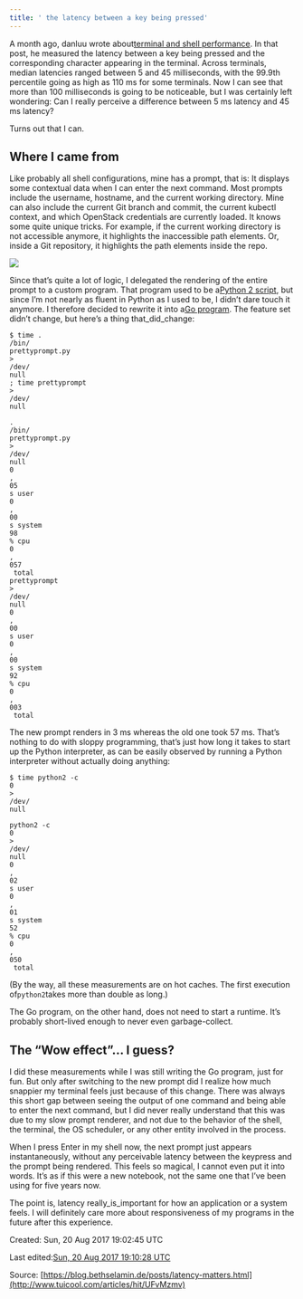 ```yaml
---
title: ' the latency between a key being pressed'
---
```


A month ago, danluu wrote about[terminal and shell performance](https://danluu.com/term-latency/). In that post, he measured the latency between a key being pressed and the corresponding character appearing in the terminal. Across terminals, median latencies ranged between 5 and 45 milliseconds, with the 99.9th percentile going as high as 110 ms for some terminals. Now I can see that more than 100 milliseconds is going to be noticeable, but I was certainly left wondering: Can I really perceive a difference between 5 ms latency and 45 ms latency?

Turns out that I can.

## Where I came from

Like probably all shell configurations, mine has a prompt, that is: It displays some contextual data when I can enter the next command. Most prompts include the username, hostname, and the current working directory. Mine can also include the current Git branch and commit, the current kubectl context, and which OpenStack credentials are currently loaded. It knows some quite unique tricks. For example, if the current working directory is not accessible anymore, it highlights the inaccessible path elements. Or, inside a Git repository, it highlights the path elements inside the repo.

![](http://img0.tuicool.com/YbaEzan.png!web)

Since that’s quite a lot of logic, I delegated the rendering of the entire prompt to a custom program. That program used to be a[Python 2 script](https://github.com/majewsky/devenv/blob/643a55f49b13401e6333fbb3a1413cd7dc59907f/bin/prettyprompt.py), but since I’m not nearly as fluent in Python as I used to be, I didn’t dare touch it anymore. I therefore decided to rewrite it into a[Go program](https://github.com/majewsky/gofu). The feature set didn’t change, but here’s a thing that_did_change:

```
$ time .
/bin/
prettyprompt.py 
>
/dev/
null
; time prettyprompt 
>
/dev/
null

.
/bin/
prettyprompt.py 
>
/dev/
null
0
,
05
s user 
0
,
00
s system 
98
% cpu 
0
,
057
 total
prettyprompt 
>
/dev/
null
0
,
00
s user 
0
,
00
s system 
92
% cpu 
0
,
003
 total
```

The new prompt renders in 3 ms whereas the old one took 57 ms. That’s nothing to do with sloppy programming, that’s just how long it takes to start up the Python interpreter, as can be easily observed by running a Python interpreter without actually doing anything:

```
$ time python2 -c 
0
>
/dev/
null

python2 -c 
0
>
/dev/
null
0
,
02
s user 
0
,
01
s system 
52
% cpu 
0
,
050
 total
```

\(By the way, all these measurements are on hot caches. The first execution of`python2`takes more than double as long.\)

The Go program, on the other hand, does not need to start a runtime. It’s probably short-lived enough to never even garbage-collect.

## The “Wow effect”… I guess?

I did these measurements while I was still writing the Go program, just for fun. But only after switching to the new prompt did I realize how much snappier my terminal feels just because of this change. There was always this short gap between seeing the output of one command and being able to enter the next command, but I did never really understand that this was due to my slow prompt renderer, and not due to the behavior of the shell, the terminal, the OS scheduler, or any other entity involved in the process.

When I press Enter in my shell now, the next prompt just appears instantaneously, without any perceivable latency between the keypress and the prompt being rendered. This feels so magical, I cannot even put it into words. It’s as if this were a new notebook, not the same one that I’ve been using for five years now.

The point is, latency really_is_important for how an application or a system feels. I will definitely care more about responsiveness of my programs in the future after this experience.

Created: Sun, 20 Aug 2017 19:02:45 UTC

Last edited:[Sun, 20 Aug 2017 19:10:28 UTC](https://github.com/majewsky/blog-data/commits/master/posts/latency-matters.md)



Source: [https://blog.bethselamin.de/posts/latency-matters.html](http://www.tuicool.com/articles/hit/UFvMzmv)

